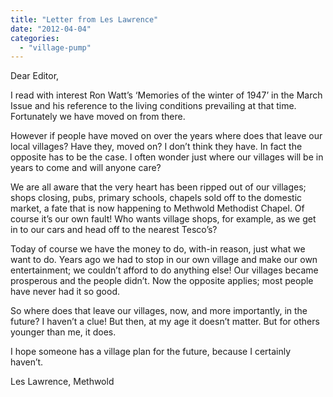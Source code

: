 ```yaml
---
title: "Letter from Les Lawrence"
date: "2012-04-04"
categories: 
  - "village-pump"
---
```


Dear Editor,

I read with interest Ron Watt’s ‘Memories of the winter of 1947’ in the March Issue and his reference to the living conditions prevailing at that time. Fortunately we have moved on from there.

However if people have moved on over the years where does that leave our local villages? Have they, moved on? I don’t think they have. In fact the opposite has to be the case. I often wonder just where our villages will be in years to come and will anyone care?

We are all aware that the very heart has been ripped out of our villages; shops closing, pubs, primary schools, chapels sold off to the domestic market, a fate that is now happening to Methwold Methodist Chapel. Of course it’s our own fault! Who wants village shops, for example, as we get in to our cars and head off to the nearest Tesco’s?

Today of course we have the money to do, with-in reason, just what we want to do. Years ago we had to stop in our own village and make our own entertainment; we couldn’t afford to do anything else! Our villages became prosperous and the people didn’t. Now the opposite applies; most people have never had it so good.

So where does that leave our villages, now, and more importantly, in the future? I haven’t a clue! But then, at my age it doesn’t matter. But for others younger than me, it does.

I hope someone has a village plan for the future, because I certainly haven’t.

Les Lawrence, Methwold

